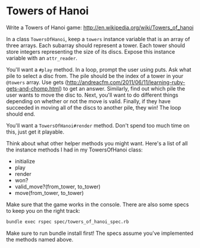 # Towers of Hanoi

Write a Towers of Hanoi game:
http://en.wikipedia.org/wiki/Towers_of_hanoi

In a class `TowersOfHanoi`, keep a `towers` instance variable that is an array
of three arrays. Each subarray should represent a tower. Each tower should
store integers representing the size of its discs. Expose this instance
variable with an `attr_reader`.

You'll want a `#play` method. In a loop, prompt the user using puts. Ask what
pile to select a disc from. The pile should be the index of a tower in your
`@towers` array. Use gets
(http://andreacfm.com/2011/06/11/learning-ruby-gets-and-chomp.html) to get an
answer. Similarly, find out which pile the user wants to move the disc to.
Next, you'll want to do different things depending on whether or not the move
is valid. Finally, if they have succeeded in moving all of the discs to
another pile, they win! The loop should end.

You'll want a `TowersOfHanoi#render` method. Don't spend too much time on
this, just get it playable.

Think about what other helper methods you might want. Here's a list of all the
instance methods I had in my TowersOfHanoi class:
* initialize
* play
* render
* won?
* valid_move?(from_tower, to_tower)
* move(from_tower, to_tower)

Make sure that the game works in the console. There are also some specs to
keep you on the right track:

```bash
bundle exec rspec spec/towers_of_hanoi_spec.rb
```

Make sure to run bundle install first! The specs assume you've implemented the
methods named above.
